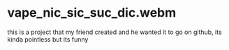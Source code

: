 # vape_nic_sic_suc_dic.webm
this is a project that my friend created and he wanted it to go on github, its kinda pointless but its funny
